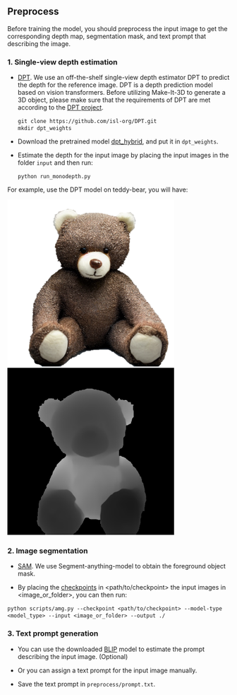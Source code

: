 ## Preprocess

Before training the model, you should preprocess the input image to get the corresponding depth map, segmentation mask, and 
text prompt that describing the image.

### 1. Single-view depth estimation

- [DPT](https://github.com/isl-org/DPT). We use an off-the-shelf single-view depth estimator DPT to predict the depth for the reference image. DPT is a depth prediction model based on vision transformers. Before utilizing Make-It-3D to generate a 3D object, please make sure that the requirements of DPT are met according to the [DPT project](https://github.com/isl-org/DPT).
  ```
  git clone https://github.com/isl-org/DPT.git
  mkdir dpt_weights
  ```
- Download the pretrained model [dpt_hybrid](https://github.com/intel-isl/DPT/releases/download/1_0/dpt_hybrid-midas-501f0c75.pt), and put it in `dpt_weights`.


- Estimate the depth for the input image by placing the input images in the folder ```input``` and then run: 
  ```
  python run_monodepth.py
  ```
For example, use the DPT model on teddy-bear, you will have:

![](../demo/teddy.png) <img src="../demo/1_ref_depth_mask.png" width="378" heigh="378"/>
### 2. Image segmentation

- [SAM](https://github.com/facebookresearch/segment-anything). We use Segment-anything-model to obtain the foreground object mask. 

- By placing the [checkpoints](https://dl.fbaipublicfiles.com/segment_anything/sam_vit_h_4b8939.pth) in <path/to/checkpoint> the input images in <image_or_folder>, you can then run:
```
python scripts/amg.py --checkpoint <path/to/checkpoint> --model-type <model_type> --input <image_or_folder> --output ./
```

### 3. Text prompt generation

- You can use the downloaded [BLIP](https://github.com/salesforce/BLIP) model to estimate the prompt describing the input image. (Optional)

- Or you can assign a text prompt for the input image manually.

- Save the text prompt in ```preprocess/prompt.txt```.


[//]: # (### 4. Move to your workspace)

[//]: # (After getting the depth image and mask image, perform the following command to  move all the results into your workspace:)

[//]: # (  ```)

[//]: # (  python3 preprocess.py)

[//]: # (  ```)